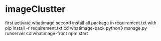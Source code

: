 # imageClustter
first activate whatimage
second install all package in requirement.txt with pip install -r requirement.txt
cd whatimage-back 
python3 manage.py runserver
cd whatimage-front
npm start
